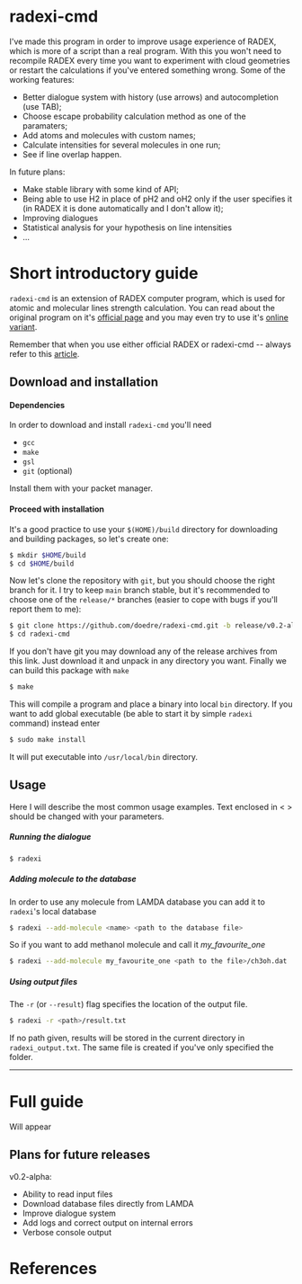 # radexi-cmd

I've made this program in order to improve usage experience of RADEX, which is more of a script than a real program.
With this you won't need to recompile RADEX every time you want to experiment with cloud geometries or restart the
calculations if you've entered something wrong. Some of the working features:
- Better dialogue system with history (use arrows) and autocompletion (use TAB);
- Choose escape probability calculation method as one of the paramaters;
- Add atoms and molecules with custom names;
- Calculate intensities for several molecules in one run;
- See if line overlap happen.

In future plans:
- Make stable library with some kind of API;
- Being able to use H2 in place of pH2 and oH2 only if the user specifies it (in RADEX it is done automatically and I don't allow it);
- Improving dialogues
- Statistical analysis for your hypothesis on line intensities
- ...

# Short introductory guide

`radexi-cmd` is an extension of RADEX computer program, which is used for atomic and molecular lines strength
calculation. You can read about the original program on it's [official page](https://personal.sron.nl/~vdtak/radex/index.shtml)
and you may even try to use it's [online variant](http://var.sron.nl/radex/radex.php).

Remember that when you use either official RADEX or radexi-cmd -- always refer to this [article](https://ui.adsabs.harvard.edu/abs/2007A%26A...468..627V/abstract).

## Download and installation

#### Dependencies
In order to download and install `radexi-cmd` you'll need
- `gcc`
- `make`
- `gsl`
- `git` (optional)

Install them with your packet manager.

#### Proceed with installation
It's a good practice to use your `$(HOME)/build` directory for downloading and building packages, so let's create one:

```bash
$ mkdir $HOME/build
$ cd $HOME/build
```

Now let's clone the repository with `git`, but you should choose the right branch for it. I try to keep `main` branch
stable, but it's recommended to choose one of the `release/*` branches (easier to cope with bugs if you'll report them to me):

``` bash
$ git clone https://github.com/doedre/radexi-cmd.git -b release/v0.2-alpha
$ cd radexi-cmd
```

If you don't have git you may download any of the release archives from this link. Just download it and unpack in any directory you want.
Finally we can build this package with `make`

``` bash
$ make
```

This will compile a program and place a binary into local `bin` directory. If you want to add global executable (be able
to start it by simple `radexi` command) instead enter

```bash
$ sudo make install
```

It will put executable into `/usr/local/bin` directory.

## Usage
Here I will describe the most common usage examples. Text enclosed in < > should be changed with your parameters.

##### Running the dialogue

```bash
$ radexi
```

##### Adding molecule to the database
In order to use any molecule from LAMDA database you can add it to `radexi`'s local database

```bash
$ radexi --add-molecule <name> <path to the database file>
```

So if you want to add methanol molecule and call it *my_favourite_one*

```bash
$ radexi --add-molecule my_favourite_one <path to the file>/ch3oh.dat
```

##### Using output files
The `-r` (or `--result`) flag specifies the location of the output file.

```bash
$ radexi -r <path>/result.txt
```

If no path given, results will be stored in the current directory in `radexi_output.txt`. The same file is created if you've only specified the folder.

---
# Full guide
Will appear
## Plans for future releases
v0.2-alpha:
- Ability to read input files
- Download database files directly from LAMDA
- Improve dialogue system
- Add logs and correct output on internal errors
- Verbose console output
# References
